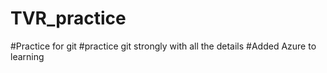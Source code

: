 # TVR_practice


#Practice for git
#practice git strongly with all the details 
#Added Azure to learning
